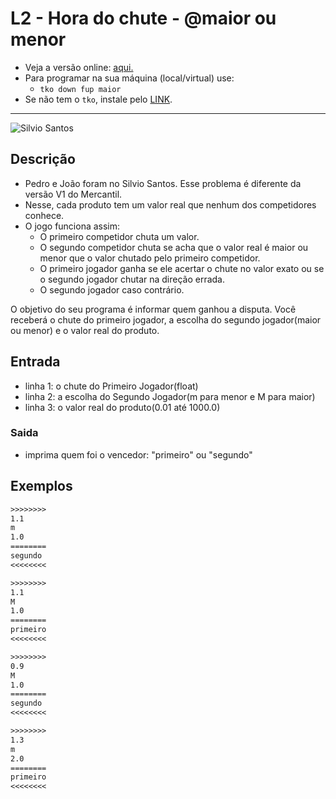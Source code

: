 # L2 - Hora do chute - @maior ou menor

- Veja a versão online: [aqui.](https://github.com/qxcodefup/arcade/blob/master/base/maior/Readme.md)
- Para programar na sua máquina (local/virtual) use:
  - `tko down fup maior`
- Se não tem o `tko`, instale pelo [LINK](https://github.com/senapk/tko).

---

![Silvio Santos](https://raw.githubusercontent.com/qxcodefup/arcade/master/base/maior/cover.jpg)

## Descrição

- Pedro e João foram no Silvio Santos. Esse problema é diferente da versão V1 do Mercantil.
- Nesse, cada produto tem um valor real que nenhum dos competidores conhece.
- O jogo funciona assim:
  - O primeiro competidor chuta um valor.
  - O segundo competidor chuta se acha que o valor real é maior ou menor que o valor chutado pelo primeiro competidor.
  - O primeiro jogador ganha se ele acertar o chute no valor exato ou se o segundo jogador chutar na direção errada.
  - O segundo jogador caso contrário.

O objetivo do seu programa é informar quem ganhou a disputa. Você receberá o chute do primeiro jogador, a escolha do segundo jogador(maior ou menor) e o valor real do produto.

## Entrada

- linha 1: o chute do Primeiro Jogador(float)
- linha 2: a escolha do Segundo Jogador(m para menor e M para maior)
- linha 3: o valor real do produto(0.01 até 1000.0)

### Saida

- imprima quem foi o vencedor: "primeiro" ou "segundo"

## Exemplos

``` txt
>>>>>>>>
1.1
m
1.0
========
segundo
<<<<<<<<

>>>>>>>>
1.1
M
1.0
========
primeiro
<<<<<<<<

>>>>>>>>
0.9
M
1.0
========
segundo
<<<<<<<<

>>>>>>>>
1.3
m
2.0
========
primeiro
<<<<<<<<
```
